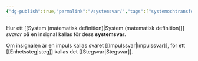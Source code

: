 ```yaml
---
{"dg-publish":true,"permalink":"/systemsvar/","tags":["systemochtransformer"]}
---
```



Hur ett [[System (matematisk definition)\|System (matematisk definition)]] *svarar* på en insignal kallas för dess **systemsvar**. 

Om insignalen är en impuls kallas svaret [[Impulssvar\|Impulssvar]], för ett [[Enhetssteg\|steg]] kallas det [[Stegsvar\|Stegsvar]].

